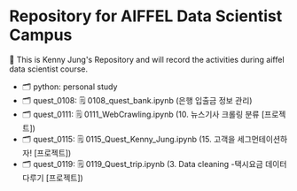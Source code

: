 # Repository for AIFFEL Data Scientist Campus

🚀 This is Kenny Jung's Repository and will record the activities during aiffel data scientist course.

- 🗂️ python: personal study
- 🗂️ quest_0108: 🗒️ 0108_quest_bank.ipynb (은행 입출금 정보 관리)
- 🗂️ quest_0111: 🗒️ 0111_WebCrawling.ipynb (10. 뉴스기사 크롤링 분류 [프로젝트])
- 🗂️ quest_0115: 🗒️ 0115_Quest_Kenny_Jung.ipynb (15. 고객을 세그먼테이션하자! [프로젝트])
- 🗂️ quest_0119: 🗒️ 0119_Quest_trip.ipynb (3. Data cleaning -택시요금 데이터 다루기 [프로젝트])
